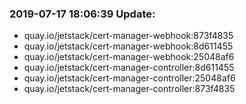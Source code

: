 ### 2019-07-17 18:06:39 Update:

- quay.io/jetstack/cert-manager-webhook:873f4835
- quay.io/jetstack/cert-manager-webhook:8d611455
- quay.io/jetstack/cert-manager-webhook:25048af6
- quay.io/jetstack/cert-manager-controller:8d611455
- quay.io/jetstack/cert-manager-controller:25048af6
- quay.io/jetstack/cert-manager-controller:873f4835
